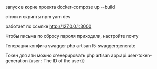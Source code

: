 запуск 
в корне проекта 
docker-compose up --build

стили и скрипты
npm yarn dev

работает по ссылке http://127.0.0.1:3000  

Чтобы письма по сбросу пароля приходили, настройте почту

Генерация конфига swagger
php artisan l5-swagger:generate

Токен для апи можно сгенерировать
php artisan app:api.user-token-generation {user : The ID of the user}}

